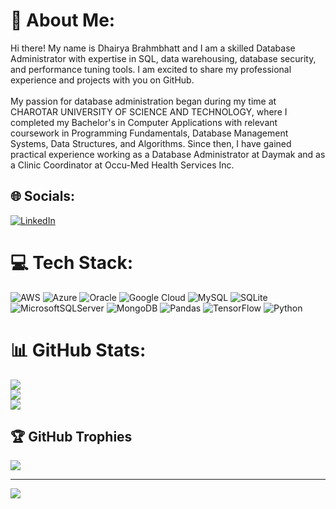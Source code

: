 # 💫 About Me:
Hi there! My name is Dhairya Brahmbhatt and I am a skilled Database Administrator with expertise in SQL, data warehousing, database security, and performance tuning tools. I am excited to share my professional experience and projects with you on GitHub.<br><br>My passion for database administration began during my time at CHAROTAR UNIVERSITY OF SCIENCE AND TECHNOLOGY, where I completed my Bachelor's in Computer Applications with relevant coursework in Programming Fundamentals, Database Management Systems, Data Structures, and Algorithms. Since then, I have gained practical experience working as a Database Administrator at Daymak and as a Clinic Coordinator at Occu-Med Health Services Inc.


## 🌐 Socials:
[![LinkedIn](https://img.shields.io/badge/LinkedIn-%230077B5.svg?logo=linkedin&logoColor=white)](https://linkedin.com/in/https://www.linkedin.com/in/dhairya-brahmbhatt-3949011b4) 

# 💻 Tech Stack:
![AWS](https://img.shields.io/badge/AWS-%23FF9900.svg?style=for-the-badge&logo=amazon-aws&logoColor=white) ![Azure](https://img.shields.io/badge/azure-%230072C6.svg?style=for-the-badge&logo=azure-devops&logoColor=white) ![Oracle](https://img.shields.io/badge/Oracle-F80000?style=for-the-badge&logo=oracle&logoColor=white) ![Google Cloud](https://img.shields.io/badge/Google%20Cloud-%234285F4.svg?style=for-the-badge&logo=google-cloud&logoColor=white) ![MySQL](https://img.shields.io/badge/mysql-%2300f.svg?style=for-the-badge&logo=mysql&logoColor=white) ![SQLite](https://img.shields.io/badge/sqlite-%2307405e.svg?style=for-the-badge&logo=sqlite&logoColor=white) ![MicrosoftSQLServer](https://img.shields.io/badge/Microsoft%20SQL%20Sever-CC2927?style=for-the-badge&logo=microsoft%20sql%20server&logoColor=white) ![MongoDB](https://img.shields.io/badge/MongoDB-%234ea94b.svg?style=for-the-badge&logo=mongodb&logoColor=white) ![Pandas](https://img.shields.io/badge/pandas-%23150458.svg?style=for-the-badge&logo=pandas&logoColor=white) ![TensorFlow](https://img.shields.io/badge/TensorFlow-%23FF6F00.svg?style=for-the-badge&logo=TensorFlow&logoColor=white) ![Python](https://img.shields.io/badge/python-3670A0?style=for-the-badge&logo=python&logoColor=ffdd54)
# 📊 GitHub Stats:
![](https://github-readme-stats.vercel.app/api?username=itsdhairya&theme=dark&hide_border=false&include_all_commits=false&count_private=false)<br/>
![](https://github-readme-streak-stats.herokuapp.com/?user=itsdhairya&theme=dark&hide_border=false)<br/>
![](https://github-readme-stats.vercel.app/api/top-langs/?username=itsdhairya&theme=dark&hide_border=false&include_all_commits=false&count_private=false&layout=compact)

## 🏆 GitHub Trophies
![](https://github-profile-trophy.vercel.app/?username=itsdhairya&theme=radical&no-frame=false&no-bg=true&margin-w=4)

---
[![](https://visitcount.itsvg.in/api?id=itsdhairya&icon=0&color=0)](https://visitcount.itsvg.in)

<!-- Proudly created with GPRM ( https://gprm.itsvg.in ) -->